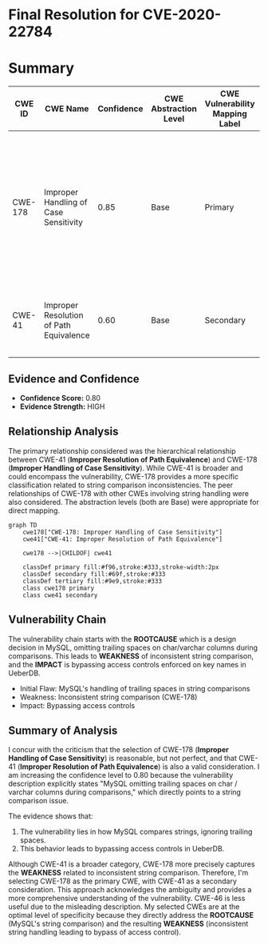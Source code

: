 # Final Resolution for CVE-2020-22784

# Summary
| CWE ID | CWE Name | Confidence | CWE Abstraction Level | CWE Vulnerability Mapping Label | CWE-Vulnerability Mapping Notes |
|---|---|---|---|---|---|
| CWE-178 | Improper Handling of Case Sensitivity | 0.85 | Base | Primary | Best fit given the root cause is about string comparison, but it is not strictly case sensitivity. Trailing spaces are not equivalent, so not handled consistently. |
| CWE-41 | Improper Resolution of Path Equivalence | 0.60 | Base | Secondary | Trailing spaces are a form of path equivalence, but not the primary cause. |

## Evidence and Confidence

*   **Confidence Score:** 0.80
*   **Evidence Strength:** HIGH

## Relationship Analysis
The primary relationship considered was the hierarchical relationship between CWE-41 (**Improper Resolution of Path Equivalence**) and CWE-178 (**Improper Handling of Case Sensitivity**). While CWE-41 is broader and could encompass the vulnerability, CWE-178 provides a more specific classification related to string comparison inconsistencies. The peer relationships of CWE-178 with other CWEs involving string handling were also considered. The abstraction levels (both are Base) were appropriate for direct mapping.

```mermaid
graph TD
    cwe178["CWE-178: Improper Handling of Case Sensitivity"]
    cwe41["CWE-41: Improper Resolution of Path Equivalence"]
    
    cwe178 -->|CHILDOF| cwe41
    
    classDef primary fill:#f96,stroke:#333,stroke-width:2px
    classDef secondary fill:#69f,stroke:#333
    classDef tertiary fill:#9e9,stroke:#333
    class cwe178 primary
    class cwe41 secondary
```

## Vulnerability Chain
The vulnerability chain starts with the **ROOTCAUSE** which is a design decision in MySQL, omitting trailing spaces on char/varchar columns during comparisons. This leads to **WEAKNESS** of inconsistent string comparison, and the **IMPACT** is bypassing access controls enforced on key names in UeberDB.
  - Initial Flaw: MySQL's handling of trailing spaces in string comparisons
  - Weakness: Inconsistent string comparison (CWE-178)
  - Impact: Bypassing access controls

## Summary of Analysis
I concur with the criticism that the selection of CWE-178 (**Improper Handling of Case Sensitivity**) is reasonable, but not perfect, and that CWE-41 (**Improper Resolution of Path Equivalence**) is also a valid consideration. I am increasing the confidence level to 0.80 because the vulnerability description explicitly states "MySQL omitting trailing spaces on char / varchar columns during comparisons," which directly points to a string comparison issue.

The evidence shows that:
1.  The vulnerability lies in how MySQL compares strings, ignoring trailing spaces.
2.  This behavior leads to bypassing access controls in UeberDB.

Although CWE-41 is a broader category, CWE-178 more precisely captures the **WEAKNESS** related to inconsistent string comparison. Therefore, I'm selecting CWE-178 as the primary CWE, with CWE-41 as a secondary consideration. This approach acknowledges the ambiguity and provides a more comprehensive understanding of the vulnerability.
CWE-46 is less useful due to the misleading description.
My selected CWEs are at the optimal level of specificity because they directly address the **ROOTCAUSE** (MySQL's string comparison) and the resulting **WEAKNESS** (inconsistent string handling leading to bypass of access control).